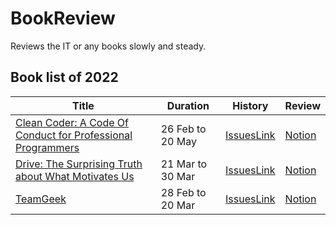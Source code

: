 # BookReview

Reviews the IT or any books slowly and steady.

## Book list of 2022

|Title|Duration|History|Review|
|-----|--------|-------|------|
|[Clean Coder: A Code Of Conduct for Professional Programmers](http://aladin.kr/p/MJJw1)|26 Feb to 20 May|[IssuesLink](https://github.com/jongfeel/BookReview/issues?q=is%3Aissue+is%3Aclosed+label%3A%22The+Clean+Coder%22)|[Notion](https://www.notion.so/jongfeel/00db3671c6fa417481bece0ba0d4e170)
|[Drive: The Surprising Truth about What Motivates Us](http://aladin.kr/p/yFVQ1)|21 Mar to 30 Mar|[IssuesLink](https://github.com/jongfeel/BookReview/issues?q=is%3Aissue+is%3Aclosed+label%3ADrive)|[Notion](https://www.notion.so/jongfeel/772a5f667d4841feb69c2a2864d8ebf9)
|[TeamGeek](http://aladin.kr/p/vDMV)|28 Feb to 20 Mar|[IssuesLink](https://github.com/jongfeel/BookReview/issues?q=is%3Aissue+is%3Aclosed+label%3A%22Team+Geek%22)|[Notion](https://www.notion.so/jongfeel/f39e621ef6fe4c418f060c16028a676c)